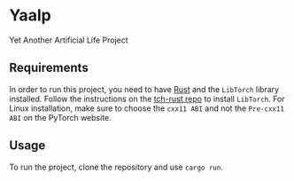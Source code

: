 # Yaalp
Yet Another Artificial Life Project

## Requirements

In order to run this project, you need to have [Rust](https://www.rust-lang.org/tools/install) and the `LibTorch` library installed. Follow the instructions on the [tch-rust repo](https://github.com/LaurentMazare/tch-rs) to install `LibTorch`. For Linux installation, make sure to choose the `cxx11 ABI` and not the `Pre-cxx11 ABI` on the PyTorch website.

## Usage

To run the project, clone the repository and use `cargo run`.
